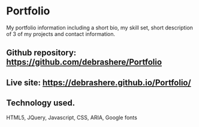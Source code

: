 # Portfolio

My portfolio information including a short bio, my skill set, short description of 
3 of my projects and contact information.

## Github repository: https://github.com/debrashere/Portfolio
##         Live site: https://debrashere.github.io/Portfolio/

## Technology used.
 HTML5, JQuery, Javascript, CSS, ARIA, Google fonts 



